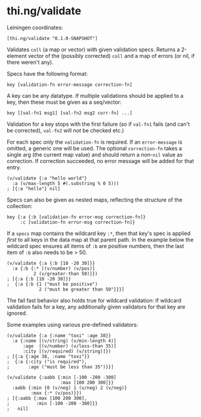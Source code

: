 # thi.ng/validate

Leiningen coordinates:

    [thi.ng/validate "0.1.0-SNAPSHOT"]

Validates `coll` (a map or vector) with given validation specs.
Returns a 2-element vector of the (possibly corrected) `coll` and a
map of errors (or nil, if there weren't any).

Specs have the following format:

    key [validation-fn error-message correction-fn]

A key can be any datatype. If multiple validations should be applied
to a key, then these must be given as a seq/vector:

    key [[val-fn1 msg1] [val-fn2 msg2 corr-fn] ...]

Validation for a key stops with the first failure (so if `val-fn1` fails
(and can't be corrected), `val-fn2` will *not* be checked etc.)

For each spec only the `validation-fn` is required.
If an `error-message` is omitted, a generic one will be used.
The optional `correction-fn` takes a single arg (the current map value)
and should return a non-`nil` value as correction. If correction
succeeded, no error message will be added for that entry.

    (v/validate {:a "hello world"}
      :a (v/max-length 5 #(.substring % 0 5)))
    ; [{:a "hello"} nil]

Specs can also be given as nested maps, reflecting the structure
of the collection:

    key {:a {:b [validation-fn error-msg correction-fn]}
         :c [validation-fn error-msg correction-fn]}

If a `specs` map contains the wildcard key `:*`, then that key's spec
is applied *first* to all keys in the data map at that parent path.
In the example below the wildcard spec ensures all items of `:b` are
positive numbers, then the last item of `:b` also needs to be > 50.

    (v/validate {:a {:b [10 -20 30]}}
      :a {:b {:* [(v/number) (v/pos)]
              2 (v/greater-than 50)}})
    ; [{:a {:b [10 -20 30]}}
    ;  {:a {:b {1 ("must be positive")
                2 ("must be greater than 50"}}}]

The fail fast behavior also holds true for wildcard validation:
If wildcard validation fails for a key, any additionally given validators
for that key are ignored.

Some examples using various pre-defined validators:

    (v/validate {:a {:name "toxi" :age 38}}
      :a {:name [(v/string) (v/min-length 4)]
          :age  [(v/number) (v/less-than 35)]
          :city [(v/required) (v/string)]})
    ; [{:a {:age 38, :name "toxi"}}
    ;  {:a {:city ("is required"),
    ;       :age ("must be less than 35")}}]

    (v/validate {:aabb {:min [-100 -200 -300]
                        :max [100 200 300]}}
      :aabb {:min {0 (v/neg) 1 (v/neg) 2 (v/neg)}
             :max {:* (v/pos)}})
    ; [{:aabb {:max [100 200 300],
    ;          :min [-100 -200 -300]}}
    ;   nil]
